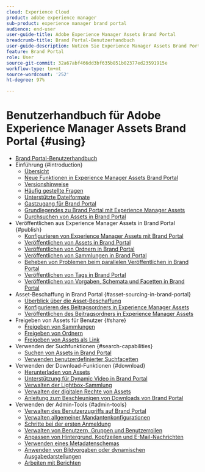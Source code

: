```yaml
---
cloud: Experience Cloud
product: adobe experience manager
sub-product: experience manager brand portal
audience: end-user
user-guide-title: Adobe Experience Manager Assets Brand Portal
breadcrumb-title: Brand Portal-Benutzerhandbuch
user-guide-description: Nutzen Sie Experience Manager Assets Brand Portal, um Marketing-Anforderungen zu erfüllen, indem Sie freigegebene Marken- und Produktelemente externen Agenturen, Partnern, internen Teams und Wiederverkäufern sicher zum Download bereitstellen.
feature: Brand Portal
role: User
source-git-commit: 32a67abf466dd3bf635b851b02377ed23591915e
workflow-type: tm+mt
source-wordcount: '252'
ht-degree: 97%

---
```



# Benutzerhandbuch für Adobe Experience Manager Assets Brand Portal {#using}

+ [Brand Portal-Benutzerhandbuch](/help/using/home.md)
+ Einführung {#introduction}
   + [Übersicht](/help/using/brand-portal.md)
   + [Neue Funktionen in Experience Manager Assets Brand Portal](/help/using/whats-new.md)
   + [Versionshinweise](/help/using/brand-portal-release-notes.md)
   + [Häufig gestellte Fragen](/help/using/brand-portal-faqs.md)
   + [Unterstützte Dateiformate](/help/using/brand-portal-supported-formats.md)
   + [Gastzugang für Brand Portal](/help/using/guest-access.md)
   + [Grundlegendes zu Brand Portal mit Experience Manager Assets](https://experienceleague.adobe.com/en/docs/experience-manager-brand-portal/using/home)
   + [Durchsuchen von Assets in Brand Portal](/help/using/browse-assets-brand-portal.md)
+ Veröffentlichen aus Experience Manager Assets in Brand Portal {#publish}
   + [Konfigurieren von Experience Manager Assets mit Brand Portal](/help/using/configure-aem-assets-with-brand-portal.md)
   + [Veröffentlichen von Assets in Brand Portal](https://experienceleague.adobe.com/de/docs/experience-manager-65/content/assets/brandportal/brand-portal-publish-assets)
   + [Veröffentlichen von Ordnern in Brand Portal](https://experienceleague.adobe.com/en/docs/experience-manager-65/content/assets/brandportal/brand-portal-publish-folder)
   + [Veröffentlichen von Sammlungen in Brand Portal](https://experienceleague.adobe.com/en/docs/experience-manager-65/content/assets/brandportal/brand-portal-publish-collection)
   + [Beheben von Problemen beim parallelen Veröffentlichen in Brand Portal](/help/using/troubleshoot-parallel-publishing.md)
   + [Veröffentlichen von Tags in Brand Portal](/help/using/brand-portal-publish-tags.md)
   + [Veröffentlichen von Vorgaben, Schemata und Facetten in Brand Portal](/help/using/publish-schema-search-facets-presets.md)
+ Asset-Beschaffung in Brand Portal {#asset-sourcing-in-brand-portal}
   + [Überblick über die Asset-Beschaffung](/help/using/brand-portal-asset-sourcing.md)
   + [Konfigurieren des Beitragsordners in Experience Manager Assets](/help/using/brand-portal-publish-contribution-folder-to-brand-portal.md)
   + [Veröffentlichen des Beitragsordners in Experience Manager Assets](/help/using/brand-portal-publish-contribution-folder-to-aem-assets.md)
+ Freigeben von Assets für Benutzer {#share}
   + [Freigeben von Sammlungen](/help/using/brand-portal-share-collection.md)
   + [Freigeben von Ordnern](/help/using/brand-portal-sharing-folders.md)
   + [Freigeben von Assets als Link](/help/using/brand-portal-link-share.md)
+ Verwenden der Suchfunktionen {#search-capabilities}
   + [Suchen von Assets in Brand Portal](/help/using/brand-portal-searching.md)
   + [Verwenden benutzerdefinierter Suchfacetten](/help/using/brand-portal-search-facets.md)
+ Verwenden der Download-Funktionen {#download}
   + [Herunterladen von Assets](/help/using/brand-portal-download-assets.md)
   + [Unterstützung für Dynamic Video in Brand Portal](/help/using/dynamic-video-brand-portal.md)
   + [Verwalten der Lightbox-Sammlung](/help/using/brand-portal-light-box.md)
   + [Verwalten der digitalen Rechte von Assets](/help/using/manage-digital-rights-of-assets.md)
   + [Anleitung zum Beschleunigen von Downloads von Brand Portal](/help/using/accelerated-download.md)
+ Verwenden der Admin-Tools {#admin-tools}
   + [Verwalten des Benutzerzugriffs auf Brand Portal](/help/using/access-configurations-brand-portal.md)
   + [Verwalten allgemeiner Mandantenkonfigurationen](/help/using/brand-portal-general-configuration.md)
   + [Schritte bei der ersten Anmeldung](/help/using/brand-portal-onboarding.md)
   + [Verwalten von Benutzern, Gruppen und Benutzerrollen](/help/using/brand-portal-adding-users.md)
   + [Anpassen von Hintergrund, Kopfzeilen und E-Mail-Nachrichten](/help/using/brand-portal-branding.md)
   + [Verwenden eines Metadatenschemas](/help/using/brand-portal-metadata-schemas.md)
   + [Anwenden von Bildvorgaben oder dynamischen Ausgabedarstellungen](/help/using/brand-portal-image-presets.md)
   + [Arbeiten mit Berichten](/help/using/brand-portal-reports.md)

